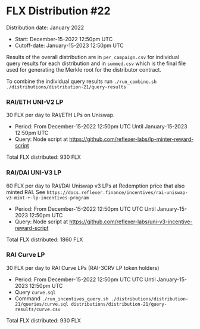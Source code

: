 # FLX Distribution #22

Distribution date: January 2022

- Start: December-15-2022 12:50pm UTC
- Cutoff-date: January-15-2023 12:50pm UTC

Results of the overall distribution are in `per_campaign.csv` for individual query results for each distribution and in `summed.csv` which is the final file used for generating the Merkle root for the distributor contract.

To combine the individual query results run `./run_combine.sh ./distributions/distribution-21/query-results`

### RAI/ETH UNI-V2 LP

30 FLX per day to RAI/ETH LPs on Uniswap.

- Period: From December-15-2022 12:50pm UTC Until January-15-2023 12:50pm UTC
- Query: Node script at https://github.com/reflexer-labs/lp-minter-reward-script

Total FLX distributed: 930 FLX

### RAI/DAI UNI-V3 LP

60 FLX per day to RAI/DAI Uniswap v3 LPs at Redemption price that also minted RAI. See `https://docs.reflexer.finance/incentives/rai-uniswap-v3-mint-+-lp-incentives-program`

- Period: From December-15-2022 12:50pm UTC UTC Until January-15-2023 12:50pm UTC
- Query: Node script at https://github.com/reflexer-labs/uni-v3-incentive-reward-script

Total FLX distributed: 1860 FLX

### RAI Curve LP

30 FLX per day to RAI Curve LPs (RAI-3CRV LP token holders)

- Period: From December-15-2022 12:50pm UTC UTC Until January-15-2023 12:50pm UTC
- Query `curve.sql`
- Command `./run_incentives_query.sh ./distributions/distribution-21/queries/curve.sql distributions/distribution-21/query-results/curve.csv`

Total FLX distributed: 930 FLX

